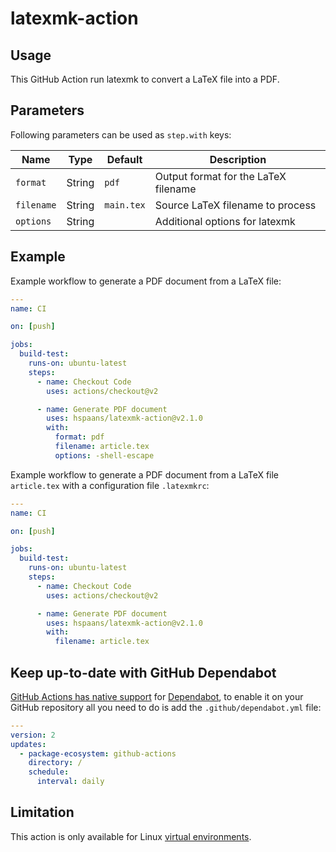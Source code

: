 # latexmk-action

## Usage

This GitHub Action run latexmk to convert a LaTeX file into a PDF.

## Parameters

Following parameters can be used as `step.with` keys:

| Name       | Type   | Default    | Description                          |
| ---------- | ------ | ---------- | ------------------------------------ |
| `format`   | String | `pdf`      | Output format for the LaTeX filename |
| `filename` | String | `main.tex` | Source LaTeX filename to process     |
| `options`  | String |            | Additional options for latexmk       |

## Example

Example workflow to generate a PDF document from a LaTeX file:

```yaml
---
name: CI

on: [push]

jobs:
  build-test:
    runs-on: ubuntu-latest
    steps:
      - name: Checkout Code
        uses: actions/checkout@v2

      - name: Generate PDF document
        uses: hspaans/latexmk-action@v2.1.0
        with:
          format: pdf
          filename: article.tex
          options: -shell-escape
```

Example workflow to generate a PDF document from a LaTeX file `article.tex` with a configuration file `.latexmkrc`:

```yaml
---
name: CI

on: [push]

jobs:
  build-test:
    runs-on: ubuntu-latest
    steps:
      - name: Checkout Code
        uses: actions/checkout@v2

      - name: Generate PDF document
        uses: hspaans/latexmk-action@v2.1.0
        with:
          filename: article.tex
```

## Keep up-to-date with GitHub Dependabot

[GitHub Actions has native support](https://docs.github.com/en/github/administering-a-repository/configuration-options-for-dependency-updates#package-ecosystem) for [Dependabot](https://docs.github.com/en/github/administering-a-repository/keeping-your-actions-up-to-date-with-github-dependabot),
to enable it on your GitHub repository all you need to do is add the `.github/dependabot.yml` file:

```yaml
---
version: 2
updates:
  - package-ecosystem: github-actions
    directory: /
    schedule:
      interval: daily
```

## Limitation

This action is only available for Linux [virtual environments](https://help.github.com/en/articles/virtual-environments-for-github-actions#supported-virtual-environments-and-hardware-resources).
